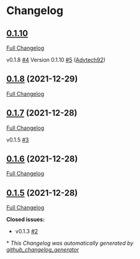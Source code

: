 # Changelog

## [0.1.10](https://github.com/Advtech92/Starry-Tech/tree/HEAD)

[Full Changelog](https://github.com/Advtech92/Starry-Tech/compare/0.1.8...HEAD)

v0.1.8 [\#4](https://github.com/Advtech92/Starry-Tech/issues/4)
Version 0.1.10 [\#5](https://github.com/Advtech92/Starry-Tech/pull/5) ([Advtech92](https://github.com/Advtech92))

## [0.1.8](https://github.com/Advtech92/Starry-Tech/tree/0.1.8) (2021-12-29)

[Full Changelog](https://github.com/Advtech92/Starry-Tech/compare/0.1.7...0.1.8)

## [0.1.7](https://github.com/Advtech92/Starry-Tech/tree/0.1.7) (2021-12-28)

[Full Changelog](https://github.com/Advtech92/Starry-Tech/compare/0.1.6...0.1.7)

v0.1.5 [\#3](https://github.com/Advtech92/Starry-Tech/issues/3)

## [0.1.6](https://github.com/Advtech92/Starry-Tech/tree/0.1.6) (2021-12-28)

[Full Changelog](https://github.com/Advtech92/Starry-Tech/compare/0.1.5...0.1.6)

## [0.1.5](https://github.com/Advtech92/Starry-Tech/tree/0.1.5) (2021-12-28)

[Full Changelog](https://github.com/Advtech92/Starry-Tech/compare/0.1.4...0.1.5)

**Closed issues:**

- v0.1.3 [\#2](https://github.com/Advtech92/Starry-Tech/issues/2)



\* *This Changelog was automatically generated by [github_changelog_generator](https://github.com/github-changelog-generator/github-changelog-generator)*
